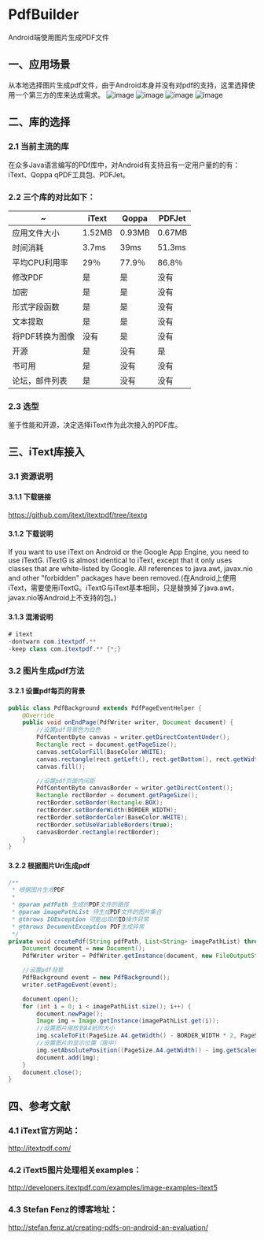 # PdfBuilder
Android端使用图片生成PDF文件

## 一、应用场景
从本地选择图片生成pdf文件，由于Android本身并没有对pdf的支持，这里选择使用一个第三方的库来达成需求。
![image](https://raw.githubusercontent.com/zhufeng1222/Image/master/pdf/1.jpg)
![image](https://raw.githubusercontent.com/zhufeng1222/Image/master/pdf/2.jpg)
![image](https://raw.githubusercontent.com/zhufeng1222/Image/master/pdf/3.jpg)
![image](https://raw.githubusercontent.com/zhufeng1222/Image/master/pdf/4.png)

## 二、库的选择

### 2.1 当前主流的库
在众多Java语言编写的PDf库中，对Android有支持且有一定用户量的的有：iText、Qoppa qPDF工具包、PDFJet。

### 2.2 三个库的对比如下：
~ | iText | Qoppa|PDFJet
----|------|----|----
应用文件大小|	1.52MB|	0.93MB|	0.67MB
时间消耗|	3.7ms|	39ms|	51.3ms
平均CPU利用率|	29％|	77.9％|	86.8％
修改PDF|	是|	是|	没有
加密|	是|	是|	没有
形式字段函数|	是|	是|	没有
文本提取|	是|	是|	没有
将PDF转换为图像|	没有|	是|	没有
开源|	是|	没有|	是
书可用|	是|	没有|	没有
论坛，邮件列表|	是|	没有|	没有

### 2.3 选型
鉴于性能和开源，决定选择iText作为此次接入的PDF库。

## 三、iText库接入

### 3.1 资源说明

#### 3.1.1 下载链接
https://github.com/itext/itextpdf/tree/itextg

#### 3.1.2 下载说明
If you want to use iText on Android or the Google App Engine, you need to use iTextG. iTextG is almost identical to iText, except that it only uses classes that are white-listed by Google. All references to java.awt, javax.nio and other "forbidden" packages have been removed.(在Android上使用iText，需要使用iTextG。iTextG与iText基本相同，只是替换掉了java.awt，javax.nio等Android上不支持的包。)

#### 3.1.3 混淆说明
```java
# itext
-dontwarn com.itextpdf.**
-keep class com.itextpdf.** {*;}
```

### 3.2 图片生成pdf方法
#### 3.2.1 设置pdf每页的背景
```java
public class PdfBackground extends PdfPageEventHelper {
    @Override
    public void onEndPage(PdfWriter writer, Document document) {
        //设置pdf背景色为白色
        PdfContentByte canvas = writer.getDirectContentUnder();
        Rectangle rect = document.getPageSize();
        canvas.setColorFill(BaseColor.WHITE);
        canvas.rectangle(rect.getLeft(), rect.getBottom(), rect.getWidth(), rect.getHeight());
        canvas.fill();

        //设置pdf页面内间距
        PdfContentByte canvasBorder = writer.getDirectContent();
        Rectangle rectBorder = document.getPageSize();
        rectBorder.setBorder(Rectangle.BOX);
        rectBorder.setBorderWidth(BORDER_WIDTH);
        rectBorder.setBorderColor(BaseColor.WHITE);
        rectBorder.setUseVariableBorders(true);
        canvasBorder.rectangle(rectBorder);
    }
}

```
#### 3.2.2 根据图片Uri生成pdf
```java
/**
 * 根据图片生成PDF
 *
 * @param pdfPath 生成的PDF文件的路径
 * @param imagePathList 待生成PDF文件的图片集合
 * @throws IOException 可能出现的IO操作异常
 * @throws DocumentException PDF生成异常
 */
private void createPdf(String pdfPath, List<String> imagePathList) throws IOException, DocumentException {
    Document document = new Document();
    PdfWriter writer = PdfWriter.getInstance(document, new FileOutputStream(pdfPath));

    //设置pdf背景
    PdfBackground event = new PdfBackground();
    writer.setPageEvent(event);

    document.open();
    for (int i = 0; i < imagePathList.size(); i++) {
        document.newPage();
        Image img = Image.getInstance(imagePathList.get(i));
        //设置图片缩放到A4纸的大小
        img.scaleToFit(PageSize.A4.getWidth() - BORDER_WIDTH * 2, PageSize.A4.getHeight() - BORDER_WIDTH * 2);
        //设置图片的显示位置（居中）
        img.setAbsolutePosition((PageSize.A4.getWidth() - img.getScaledWidth()) / 2, (PageSize.A4.getHeight() - img.getScaledHeight()) / 2);
        document.add(img);
    }
    document.close();
}
```

## 四、参考文献

### 4.1 iText官方网站：
http://itextpdf.com/

### 4.2 iText5图片处理相关examples：
http://developers.itextpdf.com/examples/image-examples-itext5

### 4.3 Stefan Fenz的博客地址：
http://stefan.fenz.at/creating-pdfs-on-android-an-evaluation/
